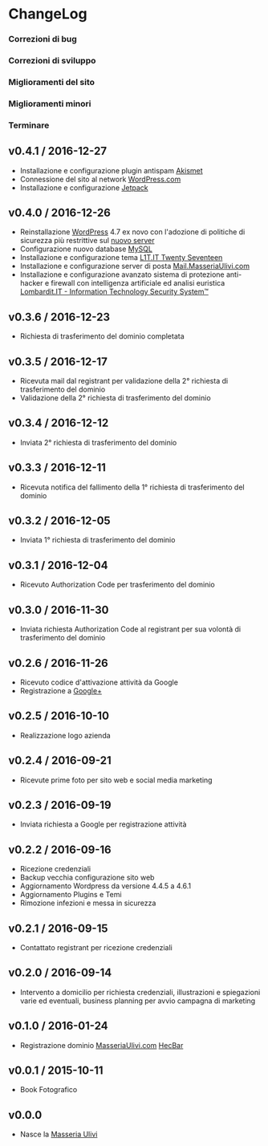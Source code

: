 # ChangeLog

### Correzioni di bug

### Correzioni di sviluppo

### Miglioramenti del sito

### Miglioramenti minori

### Terminare

## v0.4.1 / 2016-12-27

  * Installazione e configurazione plugin antispam [Akismet](https://akismet.com)
  * Connessione del sito al network [WordPress.com](http://WordPress.com)
  * Installazione e configurazione [Jetpack](https://github.com/Automattic/Jetpack)

## v0.4.0 / 2016-12-26

  * Reinstallazione [WordPress](https://github.com/WordPress) 4.7 ex novo con l'adozione di politiche di sicurezza più restrittive sul [nuovo server](https://lombardihq.com)
  * Configurazione nuovo database [MySQL](https://github.com/MySQL)
  * Installazione e configurazione tema [L1T.IT Twenty Seventeen](http://www.L1T.IT)
  * Installazione e configurazione server di posta [Mail.MasseriaUlivi.com](http://Mail.MasseriaUlivi.com)
  * Installazione e configurazione avanzato sistema di protezione anti-hacker e firewall con intelligenza artificiale ed analisi euristica [Lombardit.IT - Information Technology Security System™](http://www.L1T.IT)

## v0.3.6 / 2016-12-23

  * Richiesta di trasferimento del dominio completata

## v0.3.5 / 2016-12-17

  * Ricevuta mail dal registrant per validazione della 2° richiesta di trasferimento del dominio
  * Validazione della 2° richiesta di trasferimento del dominio

## v0.3.4 / 2016-12-12

  * Inviata 2° richiesta di trasferimento del dominio

## v0.3.3 / 2016-12-11

  * Ricevuta notifica del fallimento della 1° richiesta di trasferimento del dominio

## v0.3.2 / 2016-12-05

  * Inviata 1° richiesta di trasferimento del dominio

## v0.3.1 / 2016-12-04

  * Ricevuto Authorization Code per trasferimento del dominio

## v0.3.0 / 2016-11-30

  * Inviata richiesta Authorization Code al registrant per sua volontà di trasferimento del dominio

## v0.2.6 / 2016-11-26

  * Ricevuto codice d'attivazione attività da Google
  * Registrazione a [Google+](https://plus.google.com/+MasseriaUlivi)

## v0.2.5 / 2016-10-10

  * Realizzazione logo azienda

## v0.2.4 / 2016-09-21

  * Ricevute prime foto per sito web e social media marketing

## v0.2.3 / 2016-09-19

  * Inviata richiesta a Google per registrazione attività

## v0.2.2 / 2016-09-16

  * Ricezione credenziali
  * Backup vecchia configurazione sito web
  * Aggiornamento Wordpress da versione 4.4.5 a 4.6.1
  * Aggiornamento Plugins e Temi
  * Rimozione infezioni e messa in sicurezza

## v0.2.1 / 2016-09-15

  * Contattato registrant per ricezione credenziali

## v0.2.0 / 2016-09-14

  * Intervento a domicilio per richiesta credenziali, illustrazioni e spiegazioni varie ed eventuali, business planning per avvio campagna di marketing

## v0.1.0 / 2016-01-24

  * Registrazione dominio [MasseriaUlivi.com](http://masseriaulivi.com) [HecBar](@HecBar)

## v0.0.1 / 2015-10-11

  * Book Fotografico

## v0.0.0

  * Nasce la [Masseria Ulivi](http://masseriaulivi.com)
